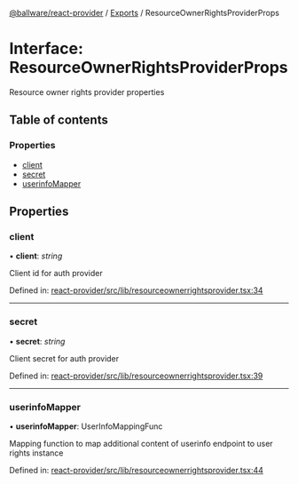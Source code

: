 [@ballware/react-provider](../README.md) / [Exports](../modules.md) / ResourceOwnerRightsProviderProps

# Interface: ResourceOwnerRightsProviderProps

Resource owner rights provider properties

## Table of contents

### Properties

- [client](resourceownerrightsproviderprops.md#client)
- [secret](resourceownerrightsproviderprops.md#secret)
- [userinfoMapper](resourceownerrightsproviderprops.md#userinfomapper)

## Properties

### client

• **client**: *string*

Client id for auth provider

Defined in: [react-provider/src/lib/resourceownerrightsprovider.tsx:34](https://github.com/ballware/ballware-client/blob/61bbbf8/libs/react-provider/src/lib/resourceownerrightsprovider.tsx#L34)

___

### secret

• **secret**: *string*

Client secret for auth provider

Defined in: [react-provider/src/lib/resourceownerrightsprovider.tsx:39](https://github.com/ballware/ballware-client/blob/61bbbf8/libs/react-provider/src/lib/resourceownerrightsprovider.tsx#L39)

___

### userinfoMapper

• **userinfoMapper**: UserInfoMappingFunc

Mapping function to map additional content of userinfo endpoint to user rights instance

Defined in: [react-provider/src/lib/resourceownerrightsprovider.tsx:44](https://github.com/ballware/ballware-client/blob/61bbbf8/libs/react-provider/src/lib/resourceownerrightsprovider.tsx#L44)
